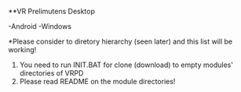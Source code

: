 **VR Prelimutens Desktop

-Android
-Windows

*Please consider to diretory hierarchy (seen later) and this list will be working!

1. You need to run INIT.BAT for clone (download) to empty modules' directories of VRPD
2. Please read README on the module directories!


